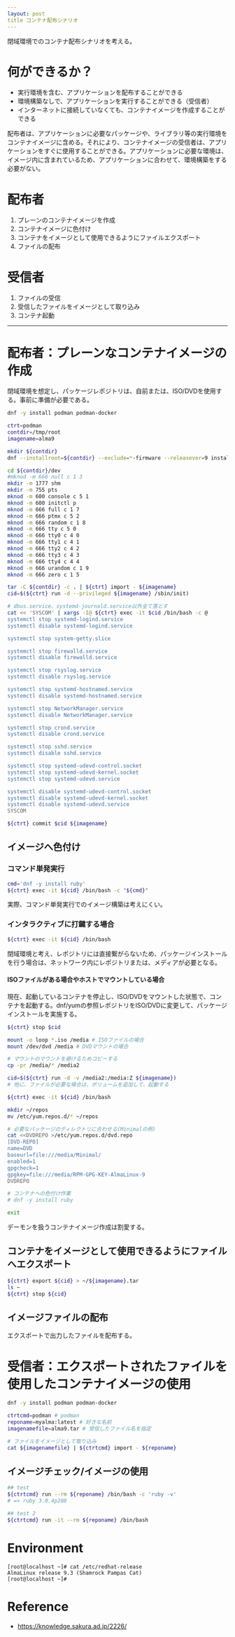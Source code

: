 ```yaml
---
layout: post
title コンテナ配布シナリオ
---
```


閉域環境でのコンテナ配布シナリオを考える。

# 何ができるか？

- 実行環境を含む、アプリケーションを配布することができる
- 環境構築なしで、アプリケーションを実行することができる（受信者）
- インターネットに接続していなくても、コンテナイメージを作成することができる

配布者は、アプリケーションに必要なパッケージや、ライブラリ等の実行環境をコンテナイメージに含める。それにより、コンテナイメージの受信者は、アプリケーションをすぐに使用することができる。アプリケーションに必要な環境は、イメージ内に含まれているため、アプリケーションに合わせて、環境構築をする必要がない。

# 配布者

1. プレーンのコンテナイメージを作成
1. コンテナイメージに色付け
1. コンテナをイメージとして使用できるようにファイルエクスポート
1. ファイルの配布

# 受信者

1. ファイルの受信
1. 受信したファイルをイメージとして取り込み
1. コンテナ起動

---

# 配布者：プレーンなコンテナイメージの作成

閉域環境を想定し、パッケージレポジトリは、自前または、ISO/DVDを使用する。事前に準備が必要である。

```sh
dnf -y install podman podman-docker
```

```sh
ctrt=podman
contdir=/tmp/root
imagename=alma9

mkdir ${contdir}
dnf --installroot=${contdir} --exclude=*-firmware --releasever=9 install -y @core

cd ${contdir}/dev
#mknod -m 666 null c 1 3
mkdir -m 1777 shm
mkdir -m 755 pts
mknod -m 600 console c 5 1
mknod -m 600 initctl p
mknod -m 666 full c 1 7
mknod -m 666 ptmx c 5 2
mknod -m 666 random c 1 8
mknod -m 666 tty c 5 0
mknod -m 666 tty0 c 4 0
mknod -m 666 tty1 c 4 1
mknod -m 666 tty2 c 4 2
mknod -m 666 tty3 c 4 3
mknod -m 666 tty4 c 4 4
mknod -m 666 urandom c 1 9
mknod -m 666 zero c 1 5

tar -C ${contdir} -c . | ${ctrt} import - ${imagename}
cid=$(${ctrt} run -d --privileged ${imagename} /sbin/init)

# dbus.service、systemd-journald.service以外全て落とす
cat << 'SYSCOM' | xargs -I@ ${ctrt} exec -it $cid /bin/bash -c @
systemctl stop systemd-logind.service
systemctl disable systemd-logind.service

systemctl stop system-getty.slice

systemctl stop firewalld.service
systemctl disable firewalld.service

systemctl stop rsyslog.service
systemctl disable rsyslog.service

systemctl stop systemd-hostnamed.service
systemctl disable systemd-hostnamed.service

systemctl stop NetworkManager.service
systemctl disable NetworkManager.service

systemctl stop crond.service
systemctl disable crond.service

systemctl stop sshd.service
systemctl disable sshd.service

systemctl stop systemd-udevd-control.socket
systemctl stop systemd-udevd-kernel.socket
systemctl stop systemd-udevd.service

systemctl disable systemd-udevd-control.socket
systemctl disable systemd-udevd-kernel.socket
systemctl disable systemd-udevd.service
SYSCOM

${ctrt} commit $cid ${imagename}
```

## イメージへ色付け

### コマンド単発実行

```sh
cmd='dnf -y install ruby'
${ctrt} exec -it ${cid} /bin/bash -c "${cmd}"
```

実際、コマンド単発実行でのイメージ構築は考えにくい。

### インタラクティブに打鍵する場合

```sh
${ctrt} exec -it ${cid} /bin/bash
```

閉域環境と考え、レポジトリには直接繋がらないため、パッケージインストールを行う場合は、ネットワーク内にレポジトリまたは、メディアが必要となる。

#### ISOファイルがある場合やホストでマウントしている場合

現在、起動しているコンテナを停止し、ISO/DVDをマウントした状態で、コンテナを起動する。dnf/yumの参照レポジトリをISO/DVDに変更して、パッケージインストールを実施する。

```sh
${ctrt} stop $cid

mount -o loop *.iso /media # ISOファイルの場合
mount /dev/dvd /media # DVDマウントの場合

# マウントのマウントを避けるためコピーする
cp -pr /media/* /media2

cid=$(${ctrt} run -d -v /media2:/media:Z ${imagename})
# 他に、ファイルが必要な場合は、ボリュームを追加して、起動する

${ctrt} exec -it ${cid} /bin/bash
```

```sh
mkdir ~/repos
mv /etc/yum.repos.d/* ~/repos

# 必要なパッケージのディレクトリに合わせる(Minimalの例)
cat <<DVDREPO >/etc/yum.repos.d/dvd.repo
[DVD-REPO]
name=DVD
baseurl=file:///media/Minimal/
enabled=1
gpgcheck=1
gpgkey=file:///media/RPM-GPG-KEY-AlmaLinux-9
DVDREPO

# コンテナへの色付け作業
# dnf -y install ruby

exit
```

デーモンを扱うコンテナイメージ作成は割愛する。

## コンテナをイメージとして使用できるようにファイルへエクスポート

```sh
${ctrt} export ${cid} > ~/${imagename}.tar
ls ~
${ctrt} stop ${cid}
```

## イメージファイルの配布

エクスポートで出力したファイルを配布する。

# 受信者：エクスポートされたファイルを使用したコンテナイメージの使用

```sh
dnf -y install podman podman-docker
```

```sh
ctrtcmd=podman # podman
reponame=myalma:latest # 好きな名前
imagenamefile=alma9.tar # 受信したファイル名を指定

# ファイルをイメージとして取り込み
cat ${imagenamefile} | ${ctrtcmd} import - ${reponame}
```

## イメージチェック/イメージの使用

```sh
## test
${ctrtcmd} run --rm ${reponame} /bin/bash -c 'ruby -v'
# => ruby 3.0.4p208

## test 2
${ctrtcmd} run -it --rm ${reponame} /bin/bash
```

# Environment

```
[root@localhost ~]# cat /etc/redhat-release 
AlmaLinux release 9.3 (Shamrock Pampas Cat)
[root@localhost ~]# 
```

# Reference

- <https://knowledge.sakura.ad.jp/2226/>
